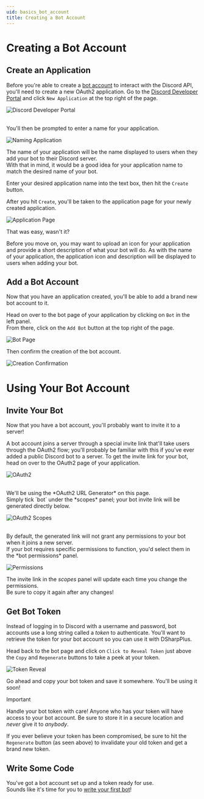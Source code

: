 ```yaml
---
uid: basics_bot_account
title: Creating a Bot Account
---
```


# Creating a Bot Account

## Create an Application
Before you're able to create a [bot account](https://discord.com/developers/docs/topics/oauth2#bots) to interact with the Discord API, you'll need to create a new OAuth2 application.
Go to the [Discord Developer Portal](https://discord.com/developers/applications) and click `New Application` at the top right of the page.

![Discord Developer Portal](/images/basics_bot_account_01.png)

<br/>
You'll then be prompted to enter a name for your application.<br/>

![Naming Application](/images/basics_bot_account_02.png "Naming Application")

The name of your application will be the name displayed to users when they add your bot to their Discord server.<br/>
With that in mind, it would be a good idea for your application name to match the desired name of your bot.

Enter your desired application name into the text box, then hit the `Create` button.

After you hit `Create`, you'll be taken to the application page for your newly created application.

![Application Page](/images/basics_bot_account_03.png)

That was easy, wasn't it?

Before you move on, you may want to upload an icon for your application and provide a short description of what your bot will do.
As with the name of your application, the application icon and description will be displayed to users when adding your bot.


## Add a Bot Account
Now that you have an application created, you'll be able to add a brand new bot account to it.

Head on over to the bot page of your application by clicking on `Bot` in the left panel.<br/>
From there, click on the `Add Bot` button at the top right of the page.

![Bot Page](/images/basics_bot_account_04.png)

Then confirm the creation of the bot account.

![Creation Confirmation](/images/basics_bot_account_05.png)


# Using Your Bot Account

## Invite Your Bot
Now that you have a bot account, you'll probably want to invite it to a server!

A bot account joins a server through a special invite link that'll take users through the OAuth2 flow;
you'll probably be familiar with this if you've ever added a public Discord bot to a server.
To get the invite link for your bot, head on over to the OAuth2 page of your application.

![OAuth2](/images/basics_bot_account_06.png)

<br/>
We'll be using the *OAuth2 URL Generator* on this page.<br/>
Simply tick `bot` under the *scopes* panel; your bot invite link will be generated directly below.

![OAuth2 Scopes](/images/basics_bot_account_07.png)

<br/>
By default, the generated link will not grant any permissions to your bot when it joins a new server.<br/>
If your bot requires specific permissions to function, you'd select them in the *bot permissions* panel.

![Permissions](/images/basics_bot_account_08.png "Permissions Panel")

The invite link in the *scopes* panel will update each time you change the permissions.<br/>
Be sure to copy it again after any changes!

## Get Bot Token
Instead of logging in to Discord with a username and password, bot accounts use a long string called a *token* to authenticate.
You'll want to retrieve the token for your bot account so you can use it with DSharpPlus.

Head back to the bot page and click on `Click to Reveal Token` just above the `Copy` and `Regenerate` buttons to take a peek at your token.

![Token Reveal](/images/basics_bot_account_09.png "Token Reveal")

Go ahead and copy your bot token and save it somewhere. You'll be using it soon!

>[!IMPORTANT]
 > Handle your bot token with care! Anyone who has your token will have access to your bot account.
 > Be sure to store it in a secure location and *never* give it to *anybody*.
 >
 > If you ever believe your token has been compromised, be sure to hit the `Regenerate` button (as seen above) to invalidate your old token and get a brand new token.

## Write Some Code
You've got a bot account set up and a token ready for use.<br/>
Sounds like it's time for you to [write your first bot](xref:basics_first_bot)! 